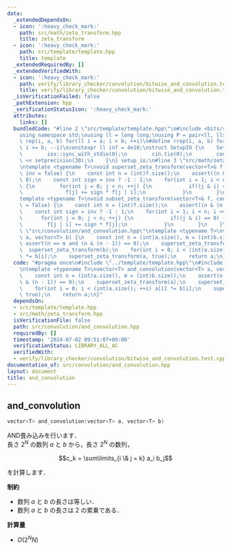 ```yaml
---
data:
  _extendedDependsOn:
  - icon: ':heavy_check_mark:'
    path: src/math/zeta_transform.hpp
    title: zeta_transform
  - icon: ':heavy_check_mark:'
    path: src/template/template.hpp
    title: template
  _extendedRequiredBy: []
  _extendedVerifiedWith:
  - icon: ':heavy_check_mark:'
    path: verify/library_checker/convolution/bitwise_and_convolution.test.cpp
    title: verify/library_checker/convolution/bitwise_and_convolution.test.cpp
  _isVerificationFailed: false
  _pathExtension: hpp
  _verificationStatusIcon: ':heavy_check_mark:'
  attributes:
    links: []
  bundledCode: "#line 2 \"src/template/template.hpp\"\n#include <bits/stdc++.h>\n\
    using namespace std;\nusing ll = long long;\nusing P = pair<ll, ll>;\n#define\
    \ rep(i, a, b) for(ll i = a; i < b; ++i)\n#define rrep(i, a, b) for(ll i = a;\
    \ i >= b; --i)\nconstexpr ll inf = 4e18;\nstruct SetupIO {\n    SetupIO() {\n\
    \        ios::sync_with_stdio(0);\n        cin.tie(0);\n        cout << fixed\
    \ << setprecision(30);\n    }\n} setup_io;\n#line 3 \"src/math/zeta_transform.hpp\"\
    \ntemplate <typename T>\nvoid superset_zeta_transform(vector<T>& f, const bool\
    \ inv = false) {\n    const int n = (int)f.size();\n    assert((n & (n - 1)) ==\
    \ 0);\n    const int sign = inv ? -1 : 1;\n    for(int i = 1; i < n; i <<= 1)\
    \ {\n        for(int j = 0; j < n; ++j) {\n            if((j & i) == 0) {\n  \
    \              f[j] += sign * f[j | i];\n            }\n        }\n    }\n}\n\
    template <typename T>\nvoid subset_zeta_transform(vector<T>& f, const bool inv\
    \ = false) {\n    const int n = (int)f.size();\n    assert((n & (n - 1)) == 0);\n\
    \    const int sign = inv ? -1 : 1;\n    for(int i = 1; i < n; i <<= 1) {\n  \
    \      for(int j = 0; j < n; ++j) {\n            if((j & i) == 0) {\n        \
    \        f[j | i] += sign * f[j];\n            }\n        }\n    }\n}\n#line 4\
    \ \"src/convolution/and_convolution.hpp\"\ntemplate <typename T>\nvector<T> and_convolution(vector<T>\
    \ a, vector<T> b) {\n    const int n = (int)a.size(), m = (int)b.size();\n   \
    \ assert(n == m and (n & (n - 1)) == 0);\n    superset_zeta_transform(a);\n  \
    \  superset_zeta_transform(b);\n    for(int i = 0; i < (int)a.size(); ++i) a[i]\
    \ *= b[i];\n    superset_zeta_transform(a, true);\n    return a;\n}\n"
  code: "#pragma once\n#include \"../template/template.hpp\"\n#include \"../math/zeta_transform.hpp\"\
    \ntemplate <typename T>\nvector<T> and_convolution(vector<T> a, vector<T> b) {\n\
    \    const int n = (int)a.size(), m = (int)b.size();\n    assert(n == m and (n\
    \ & (n - 1)) == 0);\n    superset_zeta_transform(a);\n    superset_zeta_transform(b);\n\
    \    for(int i = 0; i < (int)a.size(); ++i) a[i] *= b[i];\n    superset_zeta_transform(a,\
    \ true);\n    return a;\n}"
  dependsOn:
  - src/template/template.hpp
  - src/math/zeta_transform.hpp
  isVerificationFile: false
  path: src/convolution/and_convolution.hpp
  requiredBy: []
  timestamp: '2024-07-02 09:51:07+09:00'
  verificationStatus: LIBRARY_ALL_AC
  verifiedWith:
  - verify/library_checker/convolution/bitwise_and_convolution.test.cpp
documentation_of: src/convolution/and_convolution.hpp
layout: document
title: and_convolution
---
```


## and_convolution

```cpp
vector<T> and_convolution(vector<T> a, vector<T> b)
```

AND畳み込みを行います．<br>
長さ $2^N$ の数列 $a$ と $b$ から，長さ $2^N$ の数列，

$$c_k = \sum\limits_{i \& j = k} a_i b_j$$

を計算します．

**制約**

- 数列 $a$ と $b$ の長さは等しい．
- 数列 $a$ と $b$ の長さは $2$ の累乗である．

**計算量**

- $O(2^N N)$